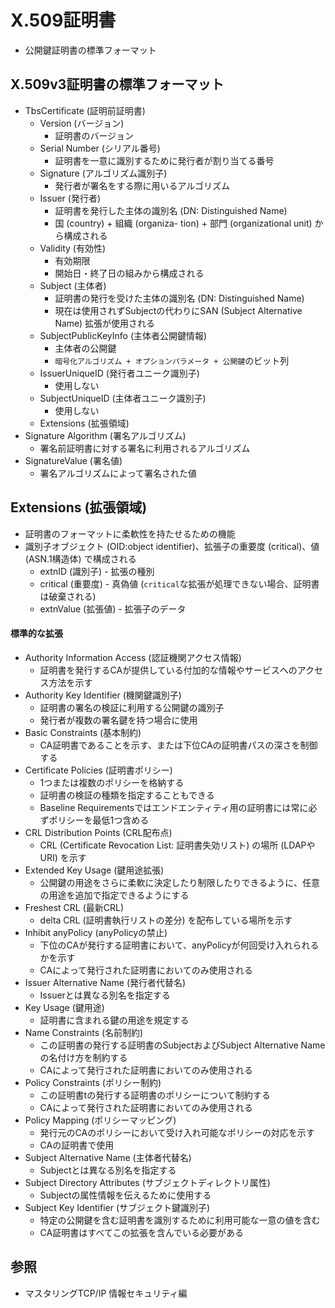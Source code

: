 # X.509証明書
- 公開鍵証明書の標準フォーマット

## X.509v3証明書の標準フォーマット
- TbsCertificate (証明前証明書)
  - Version (バージョン)
    - 証明書のバージョン
  - Serial Number (シリアル番号)
    - 証明書を一意に識別するために発行者が割り当てる番号
  - Signature (アルゴリズム識別子)
    - 発行者が署名をする際に用いるアルゴリズム
  - Issuer (発行者)
    - 証明書を発行した主体の識別名 (DN: Distinguished Name)
    - 国 (country) + 組織 (organiza- tion) + 部門 (organizational unit) から構成される
  - Validity (有効性)
    - 有効期限
    - 開始日・終了日の組みから構成される
  - Subject (主体者)
    - 証明書の発行を受けた主体の識別名 (DN: Distinguished Name)
    - 現在は使用されずSubjectの代わりにSAN (Subject Alternative Name) 拡張が使用される
  - SubjectPublicKeyInfo (主体者公開鍵情報)
    - 主体者の公開鍵
    - `暗号化アルゴリズム + オプションパラメータ + 公開鍵`のビット列
  - IssuerUniqueID (発行者ユニーク識別子)
    - 使用しない
  - SubjectUniqueID (主体者ユニーク識別子)
    - 使用しない
  - Extensions (拡張領域)
- Signature Algorithm (署名アルゴリズム)
  - 署名前証明書に対する署名に利用されるアルゴリズム
- SignatureValue (署名値)
  - 署名アルゴリズムによって署名された値

## Extensions (拡張領域)
- 証明書のフォーマットに柔軟性を持たせるための機能
- 識別子オブジェクト (OID:object identifier)、拡張子の重要度 (critical)、値 (ASN.1構造体) で構成される
  - extnID (識別子) - 拡張の種別
  - critical (重要度) - 真偽値 (`critical`な拡張が処理できない場合、証明書は破棄される)
  - extnValue  (拡張値) - 拡張子のデータ

#### 標準的な拡張
- Authority Information Access (認証機関アクセス情報)
  - 証明書を発行するCAが提供している付加的な情報やサービスへのアクセス方法を示す
- Authority Key Identifier (機関鍵識別子)
  - 証明書の署名の検証に利用する公開鍵の識別子
  - 発行者が複数の署名鍵を持つ場合に使用
- Basic Constraints (基本制約)
  - CA証明書であることを示す、または下位CAの証明書パスの深さを制御する
- Certificate Policies (証明書ポリシー)
  - 1つまたは複数のポリシーを格納する
  - 証明書の検証の種類を指定することもできる
  - Baseline Requirementsではエンドエンティティ用の証明書には常に必ずポリシーを最低1つ含める
- CRL Distribution Points (CRL配布点)
  - CRL (Certificate Revocation List: 証明書失効リスト) の場所 (LDAPやURI) を示す
- Extended Key Usage (鍵用途拡張)
  - 公開鍵の用途をさらに柔軟に決定したり制限したりできるように、任意の用途を追加で指定できるようにする
- Freshest CRL (最新CRL)
  - delta CRL (証明書執行リストの差分) を配布している場所を示す
- Inhibit anyPolicy (anyPolicyの禁止)
  - 下位のCAが発行する証明書において、anyPolicyが何回受け入れられるかを示す
  - CAによって発行された証明書においてのみ使用される
- Issuer Alternative Name (発行者代替名)
  - Issuerとは異なる別名を指定する
- Key Usage (鍵用途)
  - 証明書に含まれる鍵の用途を規定する
- Name Constraints (名前制約)
  - この証明書の発行する証明書のSubjectおよびSubject Alternative Nameの名付け方を制約する
  - CAによって発行された証明書においてのみ使用される
- Policy Constraints (ポリシー制約)
  - この証明書tの発行する証明書のポリシーについて制約する
  - CAによって発行された証明書においてのみ使用される
- Policy Mapping (ポリシーマッピング)
  - 発行元のCAのポリシーにおいて受け入れ可能なポリシーの対応を示す
  - CAの証明書で使用
- Subject Alternative Name (主体者代替名)
  - Subjectとは異なる別名を指定する
- Subject Directory Attributes (サブジェクトディレクトリ属性)
  - Subjectの属性情報を伝えるために使用する
- Subject Key Identifier (サブジェクト鍵識別子)
  - 特定の公開鍵を含む証明書を識別するために利用可能な一意の値を含む
  - CA証明書はすべてこの拡張を含んでいる必要がある

## 参照
- マスタリングTCP/IP 情報セキュリティ編

